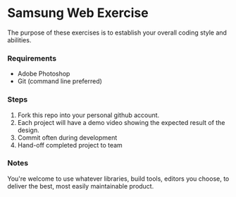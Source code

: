 # Samsung Web Exercise
The purpose of these exercises is to establish your overall coding style and abilities.

### Requirements
* Adobe Photoshop
* Git (command line preferred)

### Steps
1. Fork this repo into your personal github account.
2. Each project will have a demo video showing the expected result of the design.
3. Commit often during development
4. Hand-off completed project to team


### Notes
You're welcome to use whatever libraries, build tools, editors you choose, to deliver the best, most easily maintainable product.
